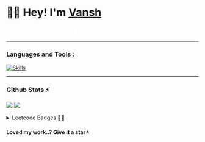 <div align="left">
    <h1>👋🏻 Hey! I'm <a href="https://vansh27.vercel.app" target="_blank">Vansh</a></h1>
    <h3 style="color:white">Learning and building 🧑🏻‍💻 everyday - one commit at a time.</h3>
</div>

---

### Languages and Tools :

<p>
  <a href="https://skillicons.dev">
    <img src="https://skillicons.dev/icons?i=html,css,js,ts,react,redux,tailwind,nodejs,express,mongodb,postgresql,mysql,git,github,vercel,npm,docker,vite,postman" alt="Skills" />
  </a>
</p>

---

### Github Stats ⚡

<a href="#">![](https://github-readme-streak-stats.herokuapp.com/?user=vansh-vm04&layout=compact&theme=blueberry&count_private=true&hide_border=true)</a>
<a href="#">![](https://github-readme-stats.vercel.app/api/top-langs/?username=vansh-vm04&layout=compact&theme=blueberry&count_private=true&hide_border=true)</a>

<details>
  <summary>Leetcode Badges 🧑‍💻</summary>
<img src="https://leetcode-badge-showcase.vercel.app/api?username=vansh2704&animated=true&theme=black" alt="" />
</details>

#### Loved my work..? Give it a star⭐
